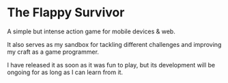 # The Flappy Survivor 

A simple but intense action game for mobile devices & web.

It also serves as my sandbox for tackling different challenges and improving my craft as a game programmer.

I have released it as soon as it was fun to play, but its development will be ongoing for as long as I can learn from it.
